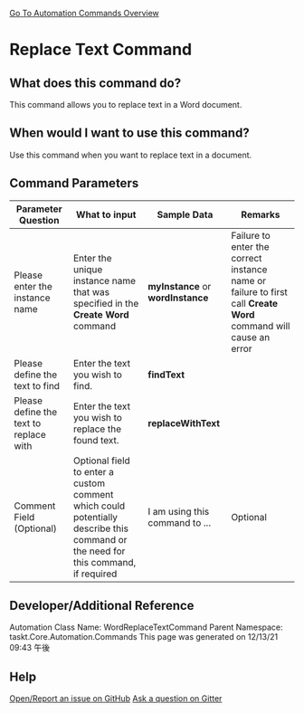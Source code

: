 <!--TITLE: Replace Text Command -->
<!-- SUBTITLE: a command in the Word Commands group. -->
[Go To Automation Commands Overview](/automation-commands.md)


# Replace Text Command


## What does this command do?
This command allows you to replace text in a Word document.


## When would I want to use this command?
Use this command when you want to replace text in a document.


## Command Parameters
| Parameter Question   	| What to input  	|  Sample Data 	| Remarks  	|
| ---                    | ---               | ---           | ---       |
|Please enter the instance name|Enter the unique instance name that was specified in the **Create Word** command|**myInstance** or **wordInstance**|Failure to enter the correct instance name or failure to first call **Create Word** command will cause an error|
|Please define the text to find|Enter the text you wish to find.|**findText**||
|Please define the text to replace with|Enter the text you wish to replace the found text.|**replaceWithText**||
|Comment Field (Optional)|Optional field to enter a custom comment which could potentially describe this command or the need for this command, if required|I am using this command to ...|Optional|










## Developer/Additional Reference
Automation Class Name: WordReplaceTextCommand
Parent Namespace: taskt.Core.Automation.Commands
This page was generated on 12/13/21 09:43 午後


## Help
[Open/Report an issue on GitHub](https://github.com/saucepleez/taskt/issues/new)
[Ask a question on Gitter](https://gitter.im/taskt-rpa/Lobby)
